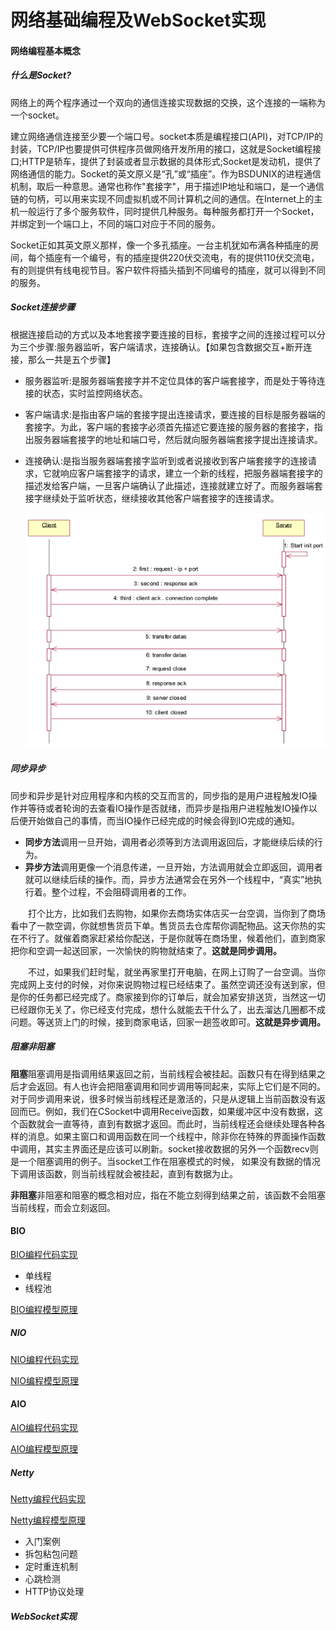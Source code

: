 # 网络基础编程及WebSocket实现

#### 网络编程基本概念

##### 什么是Socket?

​		网络上的两个程序通过一个双向的通信连接实现数据的交换，这个连接的一端称为一个socket。

建立网络通信连接至少要一个端口号。socket本质是编程接口(API)，对TCP/IP的封装，TCP/IP也要提供可供程序员做网络开发所用的接口，这就是Socket编程接口;HTTP是轿车，提供了封装或者显示数据的具体形式;Socket是发动机，提供了网络通信的能力。Socket的英文原义是“孔”或“插座”。作为BSDUNIX的进程通信机制，取后一种意思。通常也称作"套接字"，用于描述IP地址和端口，是一个通信链的句柄，可以用来实现不同虚拟机或不同计算机之间的通信。在Internet上的主机一般运行了多个服务软件，同时提供几种服务。每种服务都打开一个Socket，并绑定到一个端口上，不同的端口对应于不同的服务。

​		Socket正如其英文原义那样，像一个多孔插座。一台主机犹如布满各种插座的房间，每个插座有一个编号，有的插座提供220伏交流电，有的提供110伏交流电，有的则提供有线电视节目。客户软件将插头插到不同编号的插座，就可以得到不同的服务。

##### Socket连接步骤

​		根据连接启动的方式以及本地套接字要连接的目标，套接字之间的连接过程可以分为三个步骤:服务器监听，客户端请求，连接确认。【如果包含数据交互+断开连接，那么一共是五个步骤】

- 服务器监听:是服务器端套接字并不定位具体的客户端套接字，而是处于等待连接的状态，实时监控网络状态。

- 客户端请求:是指由客户端的套接字提出连接请求，要连接的目标是服务器端的套接字。为此，客户端的套接字必须首先描述它要连接的服务器的套接字，指出服务器端套接字的地址和端口号，然后就向服务器端套接字提出连接请求。

- 连接确认:是指当服务器端套接字监听到或者说接收到客户端套接字的连接请求，它就响应客户端套接字的请求，建立一个新的线程，把服务器端套接字的描述发给客户端，一旦客户端确认了此描述，连接就建立好了。而服务器端套接字继续处于监听状态，继续接收其他客户端套接字的连接请求。

  ![](/pic/WX20190529-114223.png)

##### 同步异步

​		同步和异步是针对应用程序和内核的交互而言的，同步指的是用户进程触发IO操作并等待或者轮询的去查看IO操作是否就绪，而异步是指用户进程触发IO操作以后便开始做自己的事情，而当IO操作已经完成的时候会得到IO完成的通知。

- **同步方法**调用一旦开始，调用者必须等到方法调用返回后，才能继续后续的行为。
- **异步方法**调用更像一个消息传递，一旦开始，方法调用就会立即返回，调用者就可以继续后续的操作。而，异步方法通常会在另外一个线程中，“真实”地执行着。整个过程，不会阻碍调用者的工作。

　　打个比方，比如我们去购物，如果你去商场实体店买一台空调，当你到了商场看中了一款空调，你就想售货员下单。售货员去仓库帮你调配物品。这天你热的实在不行了。就催着商家赶紧给你配送，于是你就等在商场里，候着他们，直到商家把你和空调一起送回家，一次愉快的购物就结束了。**这就是同步调用。**

　　不过，如果我们赶时髦，就坐再家里打开电脑，在网上订购了一台空调。当你完成网上支付的时候，对你来说购物过程已经结束了。虽然空调还没有送到家，但是你的任务都已经完成了。商家接到你的订单后，就会加紧安排送货，当然这一切已经跟你无关了，你已经支付完成，想什么就能去干什么了，出去溜达几圈都不成问题。等送货上门的时候，接到商家电话，回家一趟签收即可。**这就是异步调用。**

##### 阻塞非阻塞

**阻塞**阻塞调用是指调用结果返回之前，当前线程会被挂起。函数只有在得到结果之后才会返回。有人也许会把阻塞调用和同步调用等同起来，实际上它们是不同的。对于同步调用来说，很多时候当前线程还是激活的，只是从逻辑上当前函数没有返回而已。例如，我们在CSocket中调用Receive函数，如果缓冲区中没有数据，这个函数就会一直等待，直到有数据才返回。而此时，当前线程还会继续处理各种各样的消息。如果主窗口和调用函数在同一个线程中，除非你在特殊的界面操作函数中调用，其实主界面还是应该可以刷新。socket接收数据的另外一个函数recv则是一个阻塞调用的例子。当socket工作在阻塞模式的时候， 如果没有数据的情况下调用该函数，则当前线程就会被挂起，直到有数据为止。

**非阻塞**非阻塞和阻塞的概念相对应，指在不能立刻得到结果之前，该函数不会阻塞当前线程，而会立刻返回。

#### BIO

[BIO编程代码实现](/src/main/java/com/lp/bio)

- 单线程
- 线程池

[BIO编程模型原理](/src/main/java/com/lp/bio/BIO编程模型.md)

##### NIO

[NIO编程代码实现](/src/main/java/com/lp/nio)

[NIO编程模型原理](/src/main/java/com/lp/nio/NIO编程模型.md)

#### AIO

[AIO编程代码实现](/src/main/java/com/lp/aio)

[AIO编程模型原理](/src/main/java/com/lp/aio/AIO编程模型.md)

##### Netty

[Netty编程代码实现](/src/main/java/com/lp/netty)

[Netty编程模型原理](/src/main/java/com/lp/netty/netty编程模型.md)

- 入门案例
- 拆包粘包问题
- 定时重连机制
- 心跳检测
- HTTP协议处理

##### WebSocket实现

